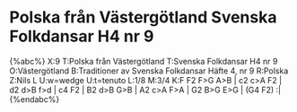 # Polska från Västergötland Svenska Folkdansar H4 nr 9

{%abc%}
X:9
T:Polska från Västergötland
T:Svenska Folkdansar H4 nr 9
O:Västergötland
B:Traditioner av Svenska Folkdansar Häfte 4, nr 9
R:Polska
Z:Nils L
U:w=wedge
U:t=tenuto
L:1/8
M:3/4
K:F
F2 F>G A>B | c2 c>A F2 | d2 d>B f>d | c4 F2 |
B2 d>B G>B | A2 c>A F>A | G2 B>G E>G | (G4 F2) :|
{%endabc%}
